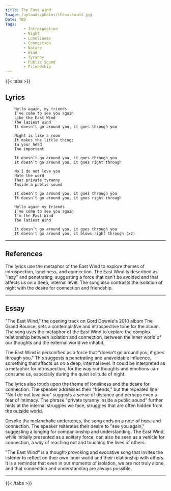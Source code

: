 ```yaml
---
title: The East Wind
Image: /uploads/photos/theeastwind.jpg
Date: TBD
Tags: 
        - Introspection
        - Night
        - Loneliness
        - Connection
        - Nature
        - Wind
        - Tyranny
        - Public Sound
        - Friendship
---
```



{{< tabs >}}


## Lyrics

        Hello again, my friends
        I’ve come to see you again
        Like the East Wind
        The laziest wind
        It doesn’t go around you, it goes through you

        Night is like a room
        It makes the little things
        In your head
        Too important

        It doesn’t go around you, it goes through you
        It doesn’t go around you, it goes right through

        No I do not love you
        Hate the word
        That private tyranny
        Inside a public sound

        It doesn’t go around you, it goes through you
        It doesn’t go around you, it goes right through

        Hello again my friends
        I’ve come to see you again
        I'm the East Wind
        The laziest Wind

        It doesn’t go around you, it goes through you
        It doesn’t go around you, it blows right through (x2)
      
---

## References

The lyrics use the metaphor of the East Wind to explore themes of introspection, loneliness, and connection. The East Wind is described as "lazy" and penetrating, suggesting a force that can't be avoided and that affects us on a deep, internal level. The song also contrasts the isolation of night with the desire for connection and friendship. 

---

## Essay

"The East Wind," the opening track on Gord Downie's 2010 album The Grand Bounce, sets a contemplative and introspective tone for the album. The song uses the metaphor of the East Wind to explore the complex relationship between isolation and connection, between the inner world of our thoughts and the external world we inhabit.

The East Wind is personified as a force that "doesn't go around you, it goes through you." This suggests a penetrating and unavoidable influence, something that affects us on a deep, internal level. It could be interpreted as a metaphor for introspection, for the way our thoughts and emotions can consume us, especially during the quiet solitude of night.

The lyrics also touch upon the theme of loneliness and the desire for connection. The speaker addresses their "friends," but the repeated line "No I do not love you" suggests a sense of distance and perhaps even a fear of intimacy. The phrase "private tyranny inside a public sound" further hints at the internal struggles we face, struggles that are often hidden from the outside world.

Despite the melancholic undertones, the song ends on a note of hope and connection. The speaker reiterates their desire to "see you again," suggesting a longing for companionship and understanding. The East Wind, while initially presented as a solitary force, can also be seen as a vehicle for connection, a way of reaching out and touching the lives of others.

"The East Wind" is a thought-provoking and evocative song that invites the listener to reflect on their own inner world and their relationship with others. It is a reminder that even in our moments of isolation, we are not truly alone, and that connection and understanding are always possible.

---

{{< /tabs >}} 